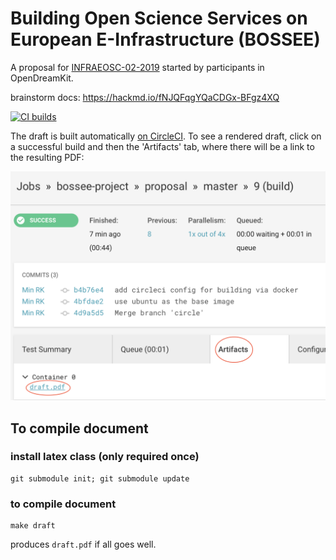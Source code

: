 # Building Open Science Services on European E-Infrastructure (BOSSEE)

A proposal for [INFRAEOSC-02-2019](https://ec.europa.eu/info/funding-tenders/opportunities/portal/screen/opportunities/topic-details/infraeosc-02-2019)
started by participants in OpenDreamKit.

brainstorm docs: https://hackmd.io/fNJQFqgYQaCDGx-BFgz4XQ

[![CI builds](https://circleci.com/gh/bossee-project/proposal/tree/master.svg?style=svg)](https://circleci.com/gh/bossee-project/proposal/tree/master)

The draft is built automatically [on CircleCI](https://circleci.com/gh/bossee-project/proposal/tree/master).
To see a rendered draft, click on a successful build and then the 'Artifacts' tab, where there will be a link to the resulting PDF:

![circle-screenshot](circle-screenshot.png)


## To compile document

### install latex class (only required once)

    git submodule init; git submodule update

### to compile document

    make draft

produces ``draft.pdf`` if all goes well.


